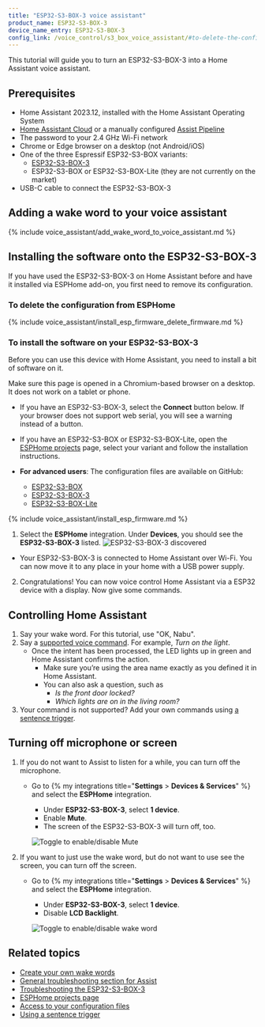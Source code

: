 ```yaml
---
title: "ESP32-S3-BOX-3 voice assistant"
product_name: ESP32-S3-BOX-3
device_name_entry: ESP32-S3-BOX-3
config_link: /voice_control/s3_box_voice_assistant/#to-delete-the-configuration-from-esphome
---
```


This tutorial will guide you to turn an ESP32-S3-BOX-3 into a Home Assistant voice assistant.

<lite-youtube videoid="erf7HqTwCGs" videotitle="Okay Nabu! Open-source voice assistant running on an Espressif ESP32-S3-Box-3
"></lite-youtube>

## Prerequisites

- Home Assistant 2023.12, installed with the Home Assistant Operating System
- [Home Assistant Cloud](https://www.nabucasa.com) or a manually configured [Assist Pipeline](/voice_control/voice_remote_local_assistant)
- The password to your 2.4&nbsp;GHz Wi-Fi network
- Chrome or Edge browser on a desktop (not Android/iOS)
- One of the three Espressif ESP32-S3-BOX variants:
  - [ESP32-S3-BOX-3](https://www.aliexpress.us/item/1005005920207976.html?gatewayAdapt=4itemAdapt)
  - ESP32-S3-BOX or ESP32-S3-BOX-Lite (they are not currently on the market)
- USB-C cable to connect the ESP32-S3-BOX-3

## Adding a wake word to your voice assistant

{% include voice_assistant/add_wake_word_to_voice_assistant.md %}

## Installing the software onto the ESP32-S3-BOX-3

If you have used the ESP32-S3-BOX-3 on Home Assistant before and have it installed via ESPHome add-on, you first need to remove its configuration.

### To delete the configuration from ESPHome

{% include voice_assistant/install_esp_firmware_delete_firmware.md %}

### To install the software on your ESP32-S3-BOX-3

Before you can use this device with Home Assistant, you need to install a bit of software on it.

Make sure this page is opened in a Chromium-based browser on a desktop. It does not work on a tablet or phone.

  - If you have an ESP32-S3-BOX-3, select the **Connect** button below. If your browser does not support web serial, you will see a warning instead of a button.
  

      <script type="module" src="https://unpkg.com/esp-web-tools@9/dist/web/install-button.js?module"></script>
      <esp-web-install-button manifest="https://firmware.esphome.io/voice-assistant/esp32-s3-box-3/manifest.json"></esp-web-install-button>


- If you have an ESP32-S3-BOX or ESP32-S3-BOX-Lite, open the [ESPHome projects](https://esphome.io/projects/index.html) page, select your variant and follow the installation instructions.
- **For advanced users**: The configuration files are available on GitHub:
  - [ESP32-S3-BOX](https://github.com/esphome/firmware/blob/main/voice-assistant/esp32-s3-box.yaml)
  - [ESP32-S3-BOX-3](https://github.com/esphome/firmware/blob/main/voice-assistant/esp32-s3-box-3.yaml)
  - [ESP32-S3-BOX-Lite](https://github.com/esphome/firmware/blob/main/voice-assistant/esp32-s3-box-lite.yaml)

{% include voice_assistant/install_esp_firmware.md %}

1.  Select the **ESPHome** integration. Under **Devices**, you should see the **ESP32-S3-BOX-3** listed.
   ![ESP32-S3-BOX-3 discovered](/images/assist/m5stack-atom-echo-discovered-new-03.png)
   - Your ESP32-S3-BOX-3 is connected to Home Assistant over Wi-Fi. You can now move it to any place in your home with a USB power supply.
2.   Congratulations! You can now voice control Home Assistant via a ESP32 device with a display. Now give some commands.

## Controlling Home Assistant

1. Say your wake word. For this tutorial, use "OK, Nabu".
2. Say a [supported voice command](/voice_control/builtin_sentences/). For example, *Turn on the light*.
   - Once the intent has been processed, the LED lights up in green and Home Assistant confirms the action.
      - Make sure you’re using the area name exactly as you defined it in Home Assistant.
      - You can also ask a question, such as
          - *Is the front door locked?*
          - *Which lights are on in the living room?*
3. Your command is not supported? Add your own commands using [a sentence trigger](/voice_control/custom_sentences/).

## Turning off microphone or screen

1. If you do not want to Assist to listen for a while, you can turn off the microphone.
   - Go to {% my integrations title="**Settings** > **Devices & Services**" %} and select the **ESPHome** integration.
      - Under **ESP32-S3-BOX-3**, select **1 device**.
      - Enable **Mute**.
      - The screen of the ESP32-S3-BOX-3 will turn off, too.
   
      ![Toggle to enable/disable Mute](/images/assist/wake_word_disable.png)
2. If you want to just use the wake word, but do not want to use see the screen, you can turn off the screen.
   - Go to {% my integrations title="**Settings** > **Devices & Services**" %} and select the **ESPHome** integration.
     - Under **ESP32-S3-BOX-3**, select **1 device**.
     - Disable **LCD Backlight**.
   
      ![Toggle to enable/disable wake word](/images/assist/s3-box-disable-screen.png)

## Related topics

- [Create your own wake words](/voice_control/create_wake_word/)
- [General troubleshooting section for Assist](/voice_control/troubleshooting/)
- [Troubleshooting the ESP32-S3-BOX-3](/voice_control/troubleshooting_the_s3_box/)
- [ESPHome projects page](https://esphome.io/projects/index.html)
- [Access to your configuration files](/common-tasks/os/#configuring-access-to-files)
- [Using a sentence trigger](/voice_control/custom_sentences/)
